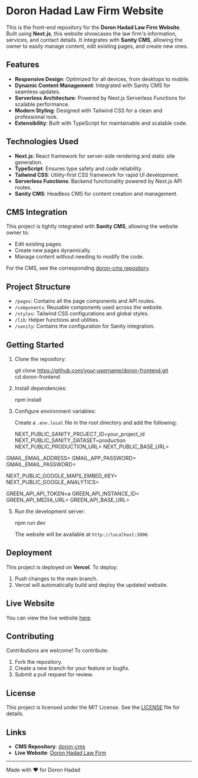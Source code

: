 # Doron Hadad Law Firm Website

This is the front-end repository for the **Doron Hadad Law Firm Website**. Built using **Next.js**, this website showcases the law firm's information, services, and contact details. It integrates with **Sanity CMS**, allowing the owner to easily manage content, edit existing pages, and create new ones.

## Features

- **Responsive Design**: Optimized for all devices, from desktops to mobile.
- **Dynamic Content Management**: Integrated with Sanity CMS for seamless updates.
- **Serverless Architecture**: Powered by Next.js Serverless Functions for scalable performance.
- **Modern Styling**: Designed with Tailwind CSS for a clean and professional look.
- **Extensibility**: Built with TypeScript for maintainable and scalable code.

## Technologies Used

- **Next.js**: React framework for server-side rendering and static site generation.
- **TypeScript**: Ensures type safety and code reliability.
- **Tailwind CSS**: Utility-first CSS framework for rapid UI development.
- **Serverless Functions**: Backend functionality powered by Next.js API routes.
- **Sanity CMS**: Headless CMS for content creation and management.

## CMS Integration

This project is tightly integrated with **Sanity CMS**, allowing the website owner to:

- Edit existing pages.
- Create new pages dynamically.
- Manage content without needing to modify the code.

For the CMS, see the corresponding [doron-cms repository](https://github.com/your-username/doron-cms).

## Project Structure

- `/pages`: Contains all the page components and API routes.
- `/components`: Reusable components used across the website.
- `/styles`: Tailwind CSS configurations and global styles.
- `/lib`: Helper functions and utilities.
- `/sanity`: Contains the configuration for Sanity integration.

## Getting Started

1. Clone the repository:

   git clone https://github.com/your-username/doron-frontend.git  
   cd doron-frontend  

2. Install dependencies:

   npm install  

3. Configure environment variables:

   Create a `.env.local` file in the root directory and add the following:

   NEXT_PUBLIC_SANITY_PROJECT_ID=your_project_id  
   NEXT_PUBLIC_SANITY_DATASET=production
   NEXT_PUBLIC_PRODUCTION_URL=
   NEXT_PUBLIC_BASE_URL=
  
  GMAIL_EMAIL_ADDRESS=
  GMAIL_APP_PASSWORD=
  GMAIL_EMAIL_PASSWORD=
  
  NEXT_PUBLIC_GOOGLE_MAPS_EMBED_KEY=
  NEXT_PUBLIC_GOOGLE_ANALYTICS=
  
  GREEN_API_API_TOKEN=a
  GREEN_API_INSTANCE_ID=
  GREEN_API_MEDIA_URL=
  GREEN_API_BASE_URL=

5. Run the development server:

   npm run dev  

   The website will be available at `http://localhost:3000`.

## Deployment

This project is deployed on **Vercel**. To deploy:

1. Push changes to the main branch.
2. Vercel will automatically build and deploy the updated website.

## Live Website

You can view the live website [here](https://doron-hadad.vercel.app).

## Contributing

Contributions are welcome! To contribute:

1. Fork the repository.
2. Create a new branch for your feature or bugfix.
3. Submit a pull request for review.

## License

This project is licensed under the MIT License. See the [LICENSE](LICENSE) file for details.

## Links

- **CMS Repository**: [doron-cms](https://github.com/barel31/doron-cms)
- **Live Website**: [Doron Hadad Law Firm](https://doron-hadad.vercel.app)

---
Made with ❤️ for Doron Hadad

